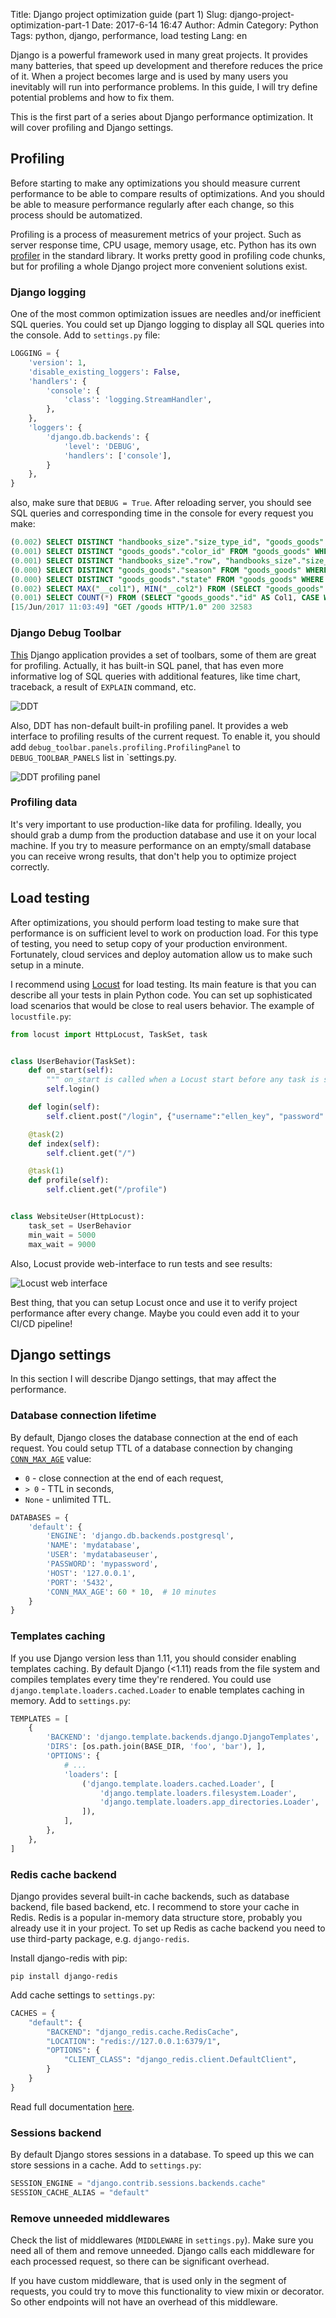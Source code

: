 Title: Django project optimization guide (part 1)
Slug: django-project-optimization-part-1
Date: 2017-6-14 16:47
Author: Admin
Category: Python
Tags: python, django, performance, load testing
Lang: en


Django is a powerful framework used in many great projects. It provides many batteries, that speed up development and
therefore reduces the price of it. When a project becomes large and is used by many users you inevitably will run
into performance problems. In this guide, I will try define potential problems and how to fix them.

This is the first part of a series about Django performance optimization. It will cover profiling and Django settings.


## Profiling

Before starting to make any optimizations you should measure current performance to be able to compare results of 
optimizations. And you should be able to measure performance regularly after each change, so this process should be
automatized.

Profiling is a process of measurement metrics of your project. Such as server response time, CPU usage, memory usage, etc.
Python has its own [profiler](https://docs.python.org/3/library/profile.html) in the standard library. It works pretty
good in profiling code chunks, but for profiling a whole Django project more convenient solutions exist.


### Django logging

One of the most common optimization issues are needles and/or inefficient SQL queries. You could set up Django
logging to display all SQL queries into the console. Add to `settings.py` file:

```python
LOGGING = {
    'version': 1,
    'disable_existing_loggers': False,
    'handlers': {
        'console': {
            'class': 'logging.StreamHandler',
        },
    },
    'loggers': {
        'django.db.backends': {
            'level': 'DEBUG',
            'handlers': ['console'],
        }
    },
}
```

also, make sure that `DEBUG = True`. After reloading server, you should see SQL queries and corresponding time
in the console for every request you make:

```sql
(0.002) SELECT DISTINCT "handbooks_size"."size_type_id", "goods_goods"."size_id" FROM "goods_goods" LEFT OUTER JOIN "handbooks_size" ON ("goods_goods"."size_id" = "handbooks_size"."id") WHERE "goods_goods"."status" IN ('reserved', 'sold', 'approved') ORDER BY "goods_goods"."size_id" ASC; args=('reserved', 'sold', 'approved')
(0.001) SELECT DISTINCT "goods_goods"."color_id" FROM "goods_goods" WHERE "goods_goods"."status" IN ('reserved', 'sold', 'approved') ORDER BY "goods_goods"."color_id" ASC; args=('reserved', 'sold', 'approved')
(0.001) SELECT DISTINCT "handbooks_size"."row", "handbooks_size"."size_type_id", "goods_goods"."size_id" FROM "goods_goods" LEFT OUTER JOIN "handbooks_size" ON ("goods_goods"."size_id" = "handbooks_size"."id") WHERE "goods_goods"."status" IN ('reserved', 'sold', 'approved') ORDER BY "goods_goods"."size_id" ASC; args=('reserved', 'sold', 'approved')
(0.000) SELECT DISTINCT "goods_goods"."season" FROM "goods_goods" WHERE "goods_goods"."status" IN ('reserved', 'sold', 'approved') ORDER BY "goods_goods"."season" ASC; args=('reserved', 'sold', 'approved')
(0.000) SELECT DISTINCT "goods_goods"."state" FROM "goods_goods" WHERE "goods_goods"."status" IN ('reserved', 'sold', 'approved') ORDER BY "goods_goods"."state" ASC; args=('reserved', 'sold', 'approved')
(0.002) SELECT MAX("__col1"), MIN("__col2") FROM (SELECT "goods_goods"."id" AS Col1, CASE WHEN "goods_goods"."status" = 'sold' THEN 1 ELSE 0 END AS "x_order", "goods_goods"."price_sell" AS "__col1", "goods_goods"."price_sell" AS "__col2" FROM "goods_goods" WHERE "goods_goods"."status" IN ('reserved', 'sold', 'approved') GROUP BY "goods_goods"."id", CASE WHEN "goods_goods"."status" = 'sold' THEN 1 ELSE 0 END) subquery; args=('sold', 1, 0, 'reserved', 'sold', 'approved', 'sold', 1, 0)
(0.001) SELECT COUNT(*) FROM (SELECT "goods_goods"."id" AS Col1, CASE WHEN "goods_goods"."status" = 'sold' THEN 1 ELSE 0 END AS "x_order" FROM "goods_goods" WHERE "goods_goods"."status" IN ('reserved', 'sold', 'approved') GROUP BY "goods_goods"."id", CASE WHEN "goods_goods"."status" = 'sold' THEN 1 ELSE 0 END) subquery; args=('sold', 1, 0, 'reserved', 'sold', 'approved', 'sold', 1, 0)
[15/Jun/2017 11:03:49] "GET /goods HTTP/1.0" 200 32583
```

### Django Debug Toolbar

[This](http://django-debug-toolbar.readthedocs.io/en/stable/) Django application provides a set of toolbars, some of
them are great for profiling. Actually, it has built-in SQL panel, that has even more informative log of SQL queries
with additional features, like time chart, traceback, a result of `EXPLAIN` command, etc.


![DDT](/media/2017/6/ddt.png)

Also, DDT has non-default built-in profiling panel. It provides a web interface to profiling results of the current request.
To enable it, you should add `debug_toolbar.panels.profiling.ProfilingPanel` to `DEBUG_TOOLBAR_PANELS` list in `settings.py.

![DDT profiling panel](/media/2017/6/ddt-profiling-panel.png)


### Profiling data

It's very important to use production-like data for profiling. Ideally, you should grab a dump from the production database and use it
on your local machine. If you try to measure performance on an empty/small database you can receive wrong results, that don't
help you to optimize project correctly.


## Load testing

After optimizations, you should perform load testing to make sure that performance is on sufficient level to work on production
load. For this type of testing, you need to setup copy of your production environment. Fortunately, cloud services and
deploy automation allow us to make such setup in a minute.

I recommend using [Locust](http://locust.io/) for load testing. Its main feature is that you can describe all your
tests in plain Python code. You can set up sophisticated load scenarios that would be close to real users behavior.
The example of `locustfile.py`:

```python
from locust import HttpLocust, TaskSet, task


class UserBehavior(TaskSet):
    def on_start(self):
        """ on_start is called when a Locust start before any task is scheduled """
        self.login()

    def login(self):
        self.client.post("/login", {"username":"ellen_key", "password":"education"})

    @task(2)
    def index(self):
        self.client.get("/")

    @task(1)
    def profile(self):
        self.client.get("/profile")


class WebsiteUser(HttpLocust):
    task_set = UserBehavior
    min_wait = 5000
    max_wait = 9000
```

Also, Locust provide web-interface to run tests and see results:

![Locust web interface](/media/2017/6/locust-screenshot.png)

Best thing, that you can setup Locust once and use it to verify project performance after every change. Maybe you could even
add it to your CI/CD pipeline!


## Django settings

In this section I will describe Django settings, that may affect the performance.


### Database connection lifetime

By default, Django closes the database connection at the end of each request. You could setup TTL of a database
connection by changing [`CONN_MAX_AGE`](https://docs.djangoproject.com/en/1.11/ref/settings/#conn-max-age) value:

-  `0` - close connection at the end of each request,
-  `> 0` - TTL in seconds,
-  `None` - unlimited TTL.


```python
DATABASES = {
    'default': {
        'ENGINE': 'django.db.backends.postgresql',
        'NAME': 'mydatabase',
        'USER': 'mydatabaseuser',
        'PASSWORD': 'mypassword',
        'HOST': '127.0.0.1',
        'PORT': '5432',
        'CONN_MAX_AGE': 60 * 10,  # 10 minutes
    }
}
```

### Templates caching

If you use Django version less than 1.11, you should consider enabling templates caching. By default Django (<1.11) reads
from the file system and compiles templates every time they're rendered. You could use `django.template.loaders.cached.Loader`
to enable templates caching in memory. Add to `settings.py`:


```python
TEMPLATES = [
    {
        'BACKEND': 'django.template.backends.django.DjangoTemplates',
        'DIRS': [os.path.join(BASE_DIR, 'foo', 'bar'), ],
        'OPTIONS': {
            # ...
            'loaders': [
                ('django.template.loaders.cached.Loader', [
                    'django.template.loaders.filesystem.Loader',
                    'django.template.loaders.app_directories.Loader',
                ]),
            ],
        },
    },
]
```

### Redis cache backend

Django provides several built-in cache backends, such as database backend, file based backend, etc. I recommend to store
your cache in Redis. Redis is a popular in-memory data structure store, probably you already use it in your project.
To set up Redis as cache backend you need to use third-party package, e.g. `django-redis`.

Install django-redis with pip:

```
pip install django-redis
```

Add cache settings to `settings.py`:

```python
CACHES = {
    "default": {
        "BACKEND": "django_redis.cache.RedisCache",
        "LOCATION": "redis://127.0.0.1:6379/1",
        "OPTIONS": {
            "CLIENT_CLASS": "django_redis.client.DefaultClient",
        }
    }
}
```

Read full documentation [here](http://niwinz.github.io/django-redis/latest/).


### Sessions backend

By default Django stores sessions in a database. To speed up this we can store sessions in a cache. Add to `settings.py`:

```python
SESSION_ENGINE = "django.contrib.sessions.backends.cache"
SESSION_CACHE_ALIAS = "default"
```

### Remove unneeded middlewares

Check the list of middlewares (`MIDDLEWARE` in `settings.py`). Make sure you need all of them and remove unneeded.
Django calls each middleware for each processed request, so there can be significant overhead.

If you have custom middleware, that is used only in the segment of requests, you could try to move this functionality
to view mixin or decorator. So other endpoints will not have an overhead of this middleware.

